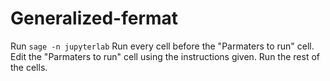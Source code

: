 # Generalized-fermat
Run ```sage -n jupyterlab```
Run every cell before the "Parmaters to run" cell.
Edit the "Parmaters to run" cell using the instructions given.
Run the rest of the cells.

